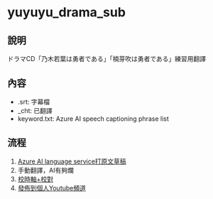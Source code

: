 # yuyuyu_drama_sub

## 說明

ドラマCD「乃木若葉は勇者である」「楠芽吹は勇者である」練習用翻譯

## 內容

* .srt: 字幕檔
* _cht: 已翻譯
* keyword.txt: Azure AI speech captioning phrase list

## 流程
 1. [Azure AI language service打原文草稿](https://speech.microsoft.com/)
 2. 手動翻譯，AI有夠爛
 3. [校時軸+校對](https://www.happyscribe.com/)
 4. [發佈到個人Youtube頻道](https://www.youtube.com/@RocketScientist01)
